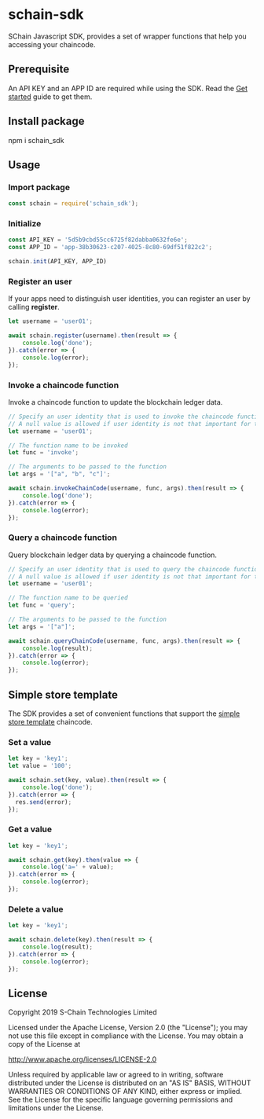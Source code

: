 # schain-sdk

SChain Javascript SDK, provides a set of wrapper functions that help you accessing your chaincode.

## Prerequisite
An API KEY and an APP ID are required while using the SDK. Read the [Get started](https://github.com/issbgkh/schain-get-started) guide to get them.

## Install package
npm i schain_sdk

## Usage

### Import package
```javascript
const schain = require('schain_sdk');
```
### Initialize
```javascript
const API_KEY = '5d5b9cbd55cc6725f82dabba0632fe6e';
const APP_ID = 'app-38b30623-c207-4025-8c80-69df51f822c2';

schain.init(API_KEY, APP_ID)
```
### Register an user
If your apps need to distinguish user identities, you can register an user by calling **register**.

```javascript
let username = 'user01';

await schain.register(username).then(result => {
    console.log('done');
}).catch(error => {
    console.log(error);
});
```

### Invoke a chaincode function
Invoke a chaincode function to update the blockchain ledger data.

```javascript
// Specify an user identity that is used to invoke the chaincode function.
// A null value is allowed if user identity is not that important for this function.
let username = 'user01';

// The function name to be invoked
let func = 'invoke';

// The arguments to be passed to the function
let args = '["a", "b", "c"]';

await schain.invokeChainCode(username, func, args).then(result => {
    console.log('done');
}).catch(error => {
    console.log(error);
});
```

### Query a chaincode function
Query blockchain ledger data by querying a chaincode function.

```javascript
// Specify an user identity that is used to query the chaincode function.
// A null value is allowed if user identity is not that important for this function.
let username = 'user01';

// The function name to be queried
let func = 'query';

// The arguments to be passed to the function
let args = '["a"]';

await schain.queryChainCode(username, func, args).then(result => {
    console.log(result);
}).catch(error => {
    console.log(error);
});
```

## Simple store template
The SDK provides a set of convenient functions that support the [simple store template](https://github.com/issbgkh/simple-store) chaincode.

### Set a value
```javascript
let key = 'key1';
let value = '100';

await schain.set(key, value).then(result => {
    console.log('done');
}).catch(error => {
  res.send(error);
});
```

### Get a value
```javascript
let key = 'key1';

await schain.get(key).then(value => {
    console.log('a=' + value);
}).catch(error => {
    console.log(error);
});
```

### Delete a value
```javascript
let key = 'key1';

await schain.delete(key).then(result => {
    console.log(result);
}).catch(error => {
    console.log(error);
});
```

## License
Copyright 2019 S-Chain Technologies Limited

Licensed under the Apache License, Version 2.0 (the "License");
you may not use this file except in compliance with the License.
You may obtain a copy of the License at

http://www.apache.org/licenses/LICENSE-2.0

Unless required by applicable law or agreed to in writing, software
distributed under the License is distributed on an "AS IS" BASIS,
WITHOUT WARRANTIES OR CONDITIONS OF ANY KIND, either express or implied.
See the License for the specific language governing permissions and
limitations under the License.
